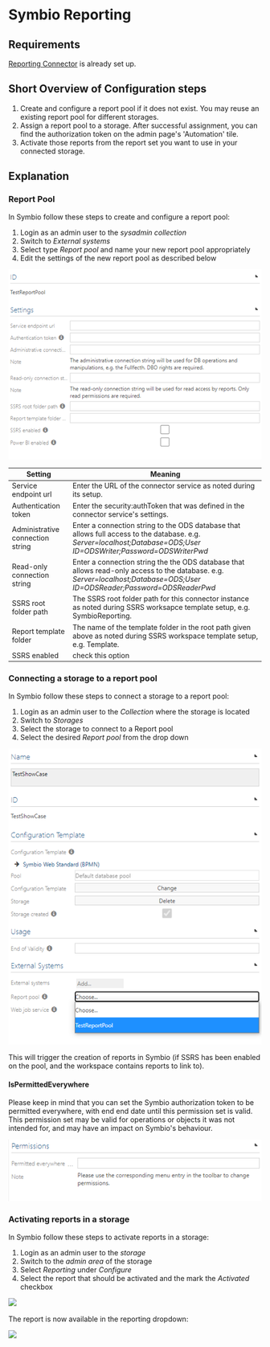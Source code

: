 # Symbio Reporting

## Requirements

[Reporting Connector](reporting-connector.md) is already set up.

## Short Overview of Configuration steps

1. Create and configure a report pool if it does not exist. You may reuse an existing report pool for different storages.
1. Assign a report pool to a storage. After successful assignment, you can find the authorization token on the admin page's 'Automation' tile.
1. Activate those reports from the report set you want to use in your connected storage.

## Explanation
### Report Pool

In Symbio follow these steps to create and configure a report pool:

1. Login as an admin user to the _sysadmin collection_
2. Switch to _External systems_
3. Select type _Report pool_ and name your new report pool appropriately
4. Edit the settings of the new report pool as described below

![](media/config-symbio-1.png)

| Setting | Meaning |
| ------- | ------- |
| Service endpoint url | Enter the URL of the connector service as noted during its setup. |
| Authentication token | Enter the security:authToken that was defined in the connector service's settings. |
| Administrative connection string | Enter a connection string to the ODS database that allows full access to the database. e.g. _Server=localhost;Database=ODS;User ID=ODSWriter;Password=ODSWriterPwd_|
| Read-only connection string | Enter a connection string the the ODS database that allows read-only access to the database. e.g. _Server=localhost;Database=ODS;User ID=ODSReader;Password=ODSReaderPwd_|
| SSRS root folder path | The SSRS root folder path for this connector instance as noted during SSRS worksapce template setup, e.g. SymbioReporting. |
| Report template folder | The name of the template folder in the root path given above as noted during SSRS workspace template setup, e.g. Template. |
| SSRS enabled | check this option |

### Connecting a storage to a report pool

In Symbio follow these steps to connect a storage to a report pool:

1. Login as an admin user to the _Collection_ where the storage is located
2. Switch to _Storages_
3. Select the storage to connect to a Report pool
4. Select the desired _Report pool_ from the drop down

![](media/config-symbio-2.png)

This will trigger the creation of reports in Symbio (if SSRS has been enabled on the pool, and the workspace contains reports to link to).

#### IsPermittedEverywhere
Please keep in mind that you can set the Symbio authorization token to be permitted everywhere,
with end end date until this permission set is valid.
This permission set may be valid for operations or objects it was not intended for,
and may have an impact on Symbio's behaviour.

![screen](./media/is-permitted-everywhere.png)

### Activating reports in a storage

In Symbio follow these steps to activate reports in a storage:

1. Login as an admin user to the _storage_
2. Switch to the _admin area_ of the storage
3. Select _Reporting_ under _Configure_
4. Select the report that should be activated and the mark the _Activated_ checkbox

![](media/config-symbio-3.png)

The report is now available in the reporting dropdown:

![](media/config-symbio-4.png)
